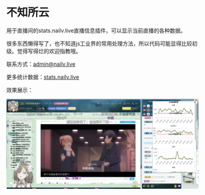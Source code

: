 # 不知所云

用于直播间的stats.nailv.live直播信息插件，可以显示当前直播的各种数据。

很多东西懒得写了，也不知道js工业界的常用处理方法，所以代码可能显得比较初级。觉得写得烂的欢迎指教哦。

联系方式：admin@nailv.live

更多统计数据：[stats.nailv.live](stats.nailv.live)

效果展示：

![example](./images/example.png)